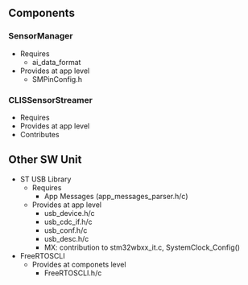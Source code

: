 ## Components

### SensorManager

- Requires
    - ai_data_format
- Provides at app level
    - SMPinConfig.h

### CLISSensorStreamer

- Requires
- Provides at app level
- Contributes

## Other SW Unit

- ST USB Library
    - Requires
        - App Messages (app_messages_parser.h/c)
    - Provides at app level
        - usb_device.h/c
        - usb_cdc_if.h/c
        - usb_conf.h/c
        - usb_desc.h/c
        - MX: contribution to stm32wbxx_it.c, SystemClock_Config()
- FreeRTOSCLI
    - Provides at componets level
        - FreeRTOSCLI.h/c